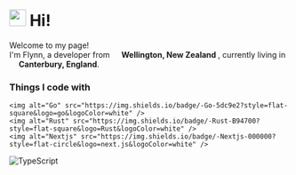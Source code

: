 <h1><img src="https://emojis.slackmojis.com/emojis/images/1531849430/4246/blob-sunglasses.gif?1531849430" width="30"/> Hi!</h1>


<p>Welcome to my page! </br> I'm Flynn, a developer from <img src="https://cdn-icons-png.flaticon.com/512/197/197589.png" width="13"/> <b>Wellington, New Zealand </b>, currently living in <img src="https://cdn-icons-png.flaticon.com/512/197/197374.png" width="13"/> <b>Canterbury, England</b>. </p>
<h3>Things I code with</h3>
<p>

    <img alt="Go" src="https://img.shields.io/badge/-Go-5dc9e2?style=flat-square&logo=go&logoColor=white" />
    <img alt="Rust" src="https://img.shields.io/badge/-Rust-B94700?style=flat-square&logo=Rust&logoColor=white" />
    <img alt="Nextjs" src="https://img.shields.io/badge/-Nextjs-000000?style=flat-circle&logo=next.js&logoColor=white" />
   <img alt="TypeScript" src="https://img.shields.io/badge/-TypeScript-007ACC?style=flat-square&logo=typescript&logoColor=white" />

</p>
